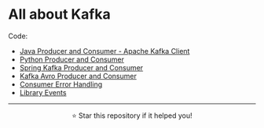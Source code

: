 # All about Kafka

Code:

- [Java Producer and Consumer - Apache Kafka Client](./code/simple-producer-and-consumer)
- [Python Producer and Consumer](./code/python-producer-and-consumer)
- [Spring Kafka Producer and Consumer](./code/spring-kafka-producer-and-consumer)
- [Kafka Avro Producer and Consumer](./code/avro-producer-and-consumer)
- [Consumer Error Handling](./code/consumer-error-handling)
- [Library Events](./code/libraryevents)

---
<p align="center">
  ⭐ Star this repository if it helped you!
</p>
